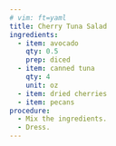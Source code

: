```yaml
---
# vim: ft=yaml
title: Cherry Tuna Salad
ingredients:
  - item: avocado
    qty: 0.5
    prep: diced
  - item: canned tuna
    qty: 4
    unit: oz
  - item: dried cherries
  - item: pecans
procedure:
  - Mix the ingredients.
  - Dress.
---
```

